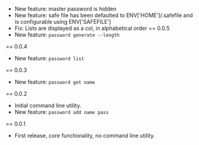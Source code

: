 * New feature: master password is hidden 
* New feature: safe file has been defaulted to ENV['HOME']/.safefile and
  is configurable using ENV['SAFEFILE']
* Fix: Lists are displayed as a col, in alphabetical order
== 0.0.5
* New feature: `password generate --length`

== 0.0.4
* New feature: `password list`

== 0.0.3
* New feature: `password get name`

== 0.0.2
* Initial command line utility.
* New feature: `password add name pass`

== 0.0.1
* First release, core functionality, no command line utility.

